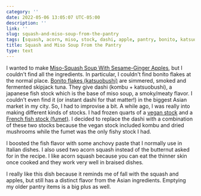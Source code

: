 ```yaml
---
category: ''
date: 2022-05-06 13:05:07 UTC-05:00
description: ''
link: ''
slug: squash-and-miso-soup-from-the-pantry
tags: [squash, acorn, miso, stock, dashi, apple, pantry, bonito, katsuobushi, fumet, fish, soup,  pantry raid, Serious Eats]
title: Squash and Miso Soup From the Pantry
type: text
---
```

I wanted to make [Miso-Squash Soup With Sesame-Ginger Apples](https://www.seriouseats.com/miso-squash-soup-recipe), but I couldn't find all the ingredients.
In particular, I couldn't find bonito flakes at the normal place.
[Bonito flakes (katsuobushi)](https://en.wikipedia.org/wiki/Katsuobushi) are simmered, smoked and fermented skipjack tuna.
They give dashi (kombu + katsuobushi), a japanese fish stock which is the base of miso soup, a smoky/meaty flavor.
I couldn't even find it (or instant dashi for that matter!) in the biggest Asian market in my city.
So, I had to improvise a bit.
A while ago, I was really into making different kinds of stocks.
I had frozen quarts of a [vegan stock](https://www.seriouseats.com/hearty-vegetable-stock-vegan-recipe) and a [French fish stock (fumet)](https://www.seriouseats.com/fish-stock-fumet-recipe).
I decided to replace the dashi with a combination of these two stocks because the vegan stock included kombu and dried mushrooms while the fumet was the only fishy stock I had.

I boosted the fish flavor with some anchovy paste that I normally use in Italian dishes.
I also used two acorn squash instead of the butternut asked for in the recipe.
I like acorn squash because you can eat the thinner skin once cooked and they work very well in braised dishes.

I really like this dish because it reminds me of fall with the squash and apples, but still has a distinct flavor from the Asian ingredients.
Emptying my older pantry items is a big plus as well.